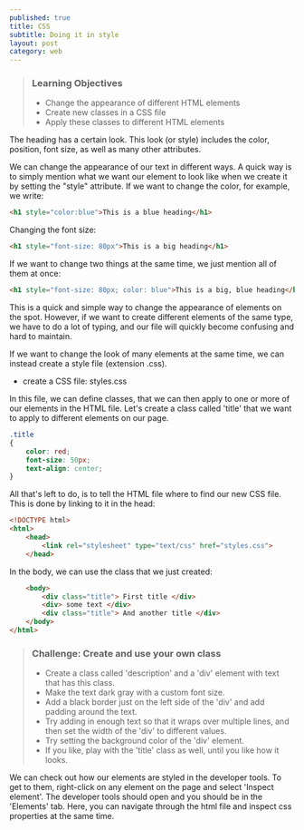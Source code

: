 ```yaml
---
published: true
title: CSS
subtitle: Doing it in style
layout: post
category: web
---
```

> ### Learning Objectives
>
> * Change the appearance of different HTML elements
> * Create new classes in a CSS file
> * Apply these classes to different HTML elements

The heading has a certain look. This look (or style) includes the
color, position, font size, as well as many other attributes.

We can change the appearance of our text in different ways.
A quick way is to simply mention what we want our element
to look like when we create it by setting the "style" attribute.
If we want to change the color, for example, we write:

```html
<h1 style="color:blue">This is a blue heading</h1>
```

Changing the font size:

```html
<h1 style="font-size: 80px">This is a big heading</h1>
```

If we want to change two things at the same time, we just mention all of them at once:

```html
<h1 style="font-size: 80px; color: blue">This is a big, blue heading</h1>
```

This is a quick and simple way to change the appearance of elements on the spot.
However, if we want to create different elements of the same type, we have to do a lot of typing,
and our file will quickly become confusing and hard to maintain.

If we want to change the look of many elements at the same time, we
can instead create a style file (extension .css).

* create a CSS file: styles.css

In this file, we can define classes, that we can then apply to one or more of
our elements in the HTML file.
Let's create a class called 'title' that we want to apply to different elements
on our page.

```css
.title
{
	color: red;
	font-size: 50px;
	text-align: center;
}
```

All that's left to do, is to tell the HTML file where to find our new CSS file. This is done
by linking to it in the head:

```html
<!DOCTYPE html>
<html>
	<head>
		<link rel="stylesheet" type="text/css" href="styles.css">
	</head>
```

In the body, we can use the class that we just created:

```html
	<body>
		<div class="title"> First title </div>
		<div> some text </div>
		<div class="title"> And another title </div>
	</body>
</html>
```

> ### Challenge: Create and use your own class
>
> - Create a class called 'description' and a 'div' element with text that has this class.
> - Make the text dark gray with a custom font size.
> - Add a black border just on the left side of the 'div' and add padding around the text.
> - Try adding in enough text so that it wraps over multiple lines, and then set the width of the 'div' to different values.
> - Try setting the background color of the 'div' element.
> - If you like, play with the 'title' class as well, until you like how it looks.

We can check out how our elements are styled in the developer tools. To get to them, right-click on any element on the page and select 'Inspect element'. The developer tools should open and you should be in the 'Elements' tab. Here, you can navigate through the html file and inspect css properties at the same time.
